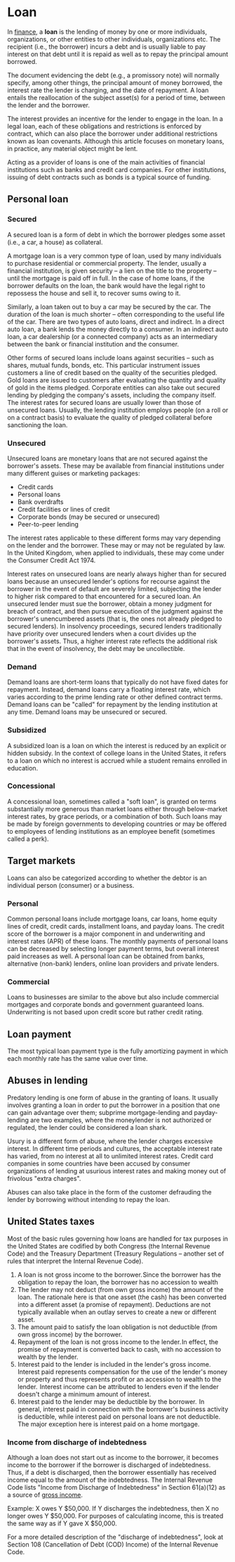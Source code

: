 # Loan

In [finance](Finance.md), a **loan** is the lending of money by one or more individuals, organizations, or other entities to other individuals, organizations etc. The recipient (i.e., the borrower) incurs a debt and is usually liable to pay interest on that debt until it is repaid as well as to repay the principal amount borrowed.

The document evidencing the debt (e.g., a promissory note) will normally specify, among other things, the principal amount of money borrowed, the interest rate the lender is charging, and the date of repayment. A loan entails the reallocation of the subject asset(s) for a period of time, between the lender and the borrower.

The interest provides an incentive for the lender to engage in the loan. In a legal loan, each of these obligations and restrictions is enforced by contract, which can also place the borrower under additional restrictions known as loan covenants. Although this article focuses on monetary loans, in practice, any material object might be lent.

Acting as a provider of loans is one of the main activities of financial institutions such as banks and credit card companies. For other institutions, issuing of debt contracts such as bonds is a typical source of funding.

## Personal loan
### **Secured**
A secured loan is a form of debt in which the borrower pledges some asset (i.e., a car, a house) as collateral.

A mortgage loan is a very common type of loan, used by many individuals to purchase residential or commercial property. The lender, usually a financial institution, is given security – a lien on the title to the property – until the mortgage is paid off in full. In the case of home loans, if the borrower defaults on the loan, the bank would have the legal right to repossess the house and sell it, to recover sums owing to it.

Similarly, a loan taken out to buy a car may be secured by the car. The duration of the loan is much shorter – often corresponding to the useful life of the car. There are two types of auto loans, direct and indirect. In a direct auto loan, a bank lends the money directly to a consumer. In an indirect auto loan, a car dealership (or a connected company) acts as an intermediary between the bank or financial institution and the consumer.

Other forms of secured loans include loans against securities – such as shares, mutual funds, bonds, etc. This particular instrument issues customers a line of credit based on the quality of the securities pledged. Gold loans are issued to customers after evaluating the quantity and quality of gold in the items pledged. Corporate entities can also take out secured lending by pledging the company's assets, including the company itself. The interest rates for secured loans are usually lower than those of unsecured loans. Usually, the lending institution employs people (on a roll or on a contract basis) to evaluate the quality of pledged collateral before sanctioning the loan.

### **Unsecured**
Unsecured loans are monetary loans that are not secured against the borrower's assets. These may be available from financial institutions under many different guises or marketing packages:
- Credit cards
- Personal loans
- Bank overdrafts
- Credit facilities or lines of credit
- Corporate bonds (may be secured or unsecured)
- Peer-to-peer lending

The interest rates applicable to these different forms may vary depending on the lender and the borrower. These may or may not be regulated by law. In the United Kingdom, when applied to individuals, these may come under the Consumer Credit Act 1974.

Interest rates on unsecured loans are nearly always higher than for secured loans because an unsecured lender's options for recourse against the borrower in the event of default are severely limited, subjecting the lender to higher risk compared to that encountered for a secured loan. An unsecured lender must sue the borrower, obtain a money judgment for breach of contract, and then pursue execution of the judgment against the borrower's unencumbered assets (that is, the ones not already pledged to secured lenders). In insolvency proceedings, secured lenders traditionally have priority over unsecured lenders when a court divides up the borrower's assets. Thus, a higher interest rate reflects the additional risk that in the event of insolvency, the debt may be uncollectible.

### **Demand**
Demand loans are short-term loans that typically do not have fixed dates for repayment. Instead, demand loans carry a floating interest rate, which varies according to the prime lending rate or other defined contract terms. Demand loans can be "called" for repayment by the lending institution at any time. Demand loans may be unsecured or secured.

### **Subsidized**
A subsidized loan is a loan on which the interest is reduced by an explicit or hidden subsidy. In the context of college loans in the United States, it refers to a loan on which no interest is accrued while a student remains enrolled in education.

### **Concessional**
A concessional loan, sometimes called a "soft loan", is granted on terms substantially more generous than market loans either through below-market interest rates, by grace periods, or a combination of both. Such loans may be made by foreign governments to developing countries or may be offered to employees of lending institutions as an employee benefit (sometimes called a perk).

## Target markets
Loans can also be categorized according to whether the debtor is an individual person (consumer) or a business.

### **Personal**
Common personal loans include mortgage loans, car loans, home equity lines of credit, credit cards, installment loans, and payday loans. The credit score of the borrower is a major component in and underwriting and interest rates (APR) of these loans. The monthly payments of personal loans can be decreased by selecting longer payment terms, but overall interest paid increases as well. A personal loan can be obtained from banks, alternative (non-bank) lenders, online loan providers and private lenders.

### **Commercial**
Loans to businesses are similar to the above but also include commercial mortgages and corporate bonds and government guaranteed loans. Underwriting is not based upon credit score but rather credit rating.

## Loan payment
The most typical loan payment type is the fully amortizing payment in which each monthly rate has the same value over time.

## Abuses in lending
Predatory lending is one form of abuse in the granting of loans. It usually involves granting a loan in order to put the borrower in a position that one can gain advantage over them; subprime mortgage-lending and payday-lending are two examples, where the moneylender is not authorized or regulated, the lender could be considered a loan shark.

Usury is a different form of abuse, where the lender charges excessive interest. In different time periods and cultures, the acceptable interest rate has varied, from no interest at all to unlimited interest rates. Credit card companies in some countries have been accused by consumer organizations of lending at usurious interest rates and making money out of frivolous "extra charges".

Abuses can also take place in the form of the customer defrauding the lender by borrowing without intending to repay the loan.

## United States taxes
Most of the basic rules governing how loans are handled for tax purposes in the United States are codified by both Congress (the Internal Revenue Code) and the Treasury Department (Treasury Regulations – another set of rules that interpret the Internal Revenue Code).

1. A loan is not gross income to the borrower. Since the borrower has the obligation to repay the loan, the borrower has no accession to wealth
2. The lender may not deduct (from own gross income) the amount of the loan.  The rationale here is that one asset (the cash) has been converted into a different asset (a promise of repayment). Deductions are not typically available when an outlay serves to create a new or different asset. 
3. The amount paid to satisfy the loan obligation is not deductible (from own gross income) by the borrower. 
4. Repayment of the loan is not gross income to the lender. In effect, the promise of repayment is converted back to cash, with no accession to wealth by the lender. 
5. Interest paid to the lender is included in the lender's gross income. Interest paid represents compensation for the use of the lender's money or property and thus represents profit or an accession to wealth to the lender.  Interest income can be attributed to lenders even if the lender doesn't charge a minimum amount of interest.
6. Interest paid to the lender may be deductible by the borrower.  In general, interest paid in connection with the borrower's business activity is deductible, while interest paid on personal loans are not deductible.  The major exception here is interest paid on a home mortgage. 

### **Income from discharge of indebtedness**
Although a loan does not start out as income to the borrower, it becomes income to the borrower if the borrower is discharged of indebtedness. Thus, if a debt is discharged, then the borrower essentially has received income equal to the amount of the indebtedness. The Internal Revenue Code lists "Income from Discharge of Indebtedness" in Section 61(a)(12) as a source of [gross income](Gross%20Income.md).

Example: X owes Y $50,000. If Y discharges the indebtedness, then X no longer owes Y $50,000. For purposes of calculating income, this is treated the same way as if Y gave X $50,000.

For a more detailed description of the "discharge of indebtedness", look at Section 108 (Cancellation of Debt (COD) Income) of the Internal Revenue Code.
